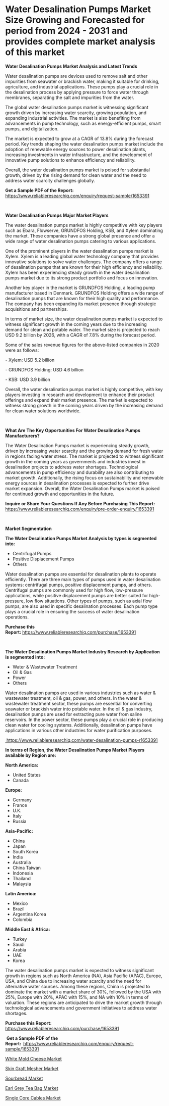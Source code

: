 <p><h1>Water Desalination Pumps Market Size Growing and Forecasted for period from 2024 - 2031 and provides complete market analysis of this market</h1></p><p><strong>Water Desalination Pumps Market Analysis and Latest Trends</strong></p>
<p><p>Water desalination pumps are devices used to remove salt and other impurities from seawater or brackish water, making it suitable for drinking, agriculture, and industrial applications. These pumps play a crucial role in the desalination process by applying pressure to force water through membranes, separating the salt and impurities from the water.</p><p>The global water desalination pumps market is witnessing significant growth driven by increasing water scarcity, growing population, and expanding industrial activities. The market is also benefiting from advancements in pump technology, such as energy-efficient pumps, smart pumps, and digitalization.</p><p>The market is expected to grow at a CAGR of 13.8% during the forecast period. Key trends shaping the water desalination pumps market include the adoption of renewable energy sources to power desalination plants, increasing investments in water infrastructure, and the development of innovative pump solutions to enhance efficiency and reliability.</p><p>Overall, the water desalination pumps market is poised for substantial growth, driven by the rising demand for clean water and the need to address water scarcity challenges globally.</p></p>
<p><strong>Get a Sample PDF of the Report:&nbsp;</strong> <a href="https://www.reliableresearchiq.com/enquiry/request-sample/1653391">https://www.reliableresearchiq.com/enquiry/request-sample/1653391</a></p>
<p>&nbsp;</p>
<p><strong>Water Desalination Pumps Major Market Players</strong></p>
<p><p>The water desalination pumps market is highly competitive with key players such as Ebara, Flowserve, GRUNDFOS Holding, KSB, and Xylem dominating the market. These companies have a strong global presence and offer a wide range of water desalination pumps catering to various applications.</p><p>One of the prominent players in the water desalination pumps market is Xylem. Xylem is a leading global water technology company that provides innovative solutions to solve water challenges. The company offers a range of desalination pumps that are known for their high efficiency and reliability. Xylem has been experiencing steady growth in the water desalination pumps market due to its strong product portfolio and focus on innovation.</p><p>Another key player in the market is GRUNDFOS Holding, a leading pump manufacturer based in Denmark. GRUNDFOS Holding offers a wide range of desalination pumps that are known for their high quality and performance. The company has been expanding its market presence through strategic acquisitions and partnerships.</p><p>In terms of market size, the water desalination pumps market is expected to witness significant growth in the coming years due to the increasing demand for clean and potable water. The market size is projected to reach USD 9.2 billion by 2026, with a CAGR of 7.8% during the forecast period.</p><p>Some of the sales revenue figures for the above-listed companies in 2020 were as follows:</p><p>- Xylem: USD 5.2 billion</p><p>- GRUNDFOS Holding: USD 4.6 billion</p><p>- KSB: USD 3.9 billion</p><p>Overall, the water desalination pumps market is highly competitive, with key players investing in research and development to enhance their product offerings and expand their market presence. The market is expected to witness strong growth in the coming years driven by the increasing demand for clean water solutions worldwide.</p></p>
<p>&nbsp;</p>
<p><strong>What Are The Key Opportunities For Water Desalination Pumps Manufacturers?</strong></p>
<p><p>The Water Desalination Pumps market is experiencing steady growth, driven by increasing water scarcity and the growing demand for fresh water in regions facing water stress. The market is projected to witness significant growth in the coming years as governments and industries invest in desalination projects to address water shortages. Technological advancements in pump efficiency and durability are also contributing to market growth. Additionally, the rising focus on sustainability and renewable energy sources in desalination processes is expected to further drive market expansion. Overall, the Water Desalination Pumps market is poised for continued growth and opportunities in the future.</p></p>
<p><strong>Inquire or Share Your Questions If Any Before Purchasing This Report:</strong> <a href="https://www.reliableresearchiq.com/enquiry/pre-order-enquiry/1653391">https://www.reliableresearchiq.com/enquiry/pre-order-enquiry/1653391</a></p>
<p>&nbsp;</p>
<p><strong>Market Segmentation</strong></p>
<p><strong>The Water Desalination Pumps Market Analysis by types is segmented into:</strong></p>
<p><ul><li>Centrifugal Pumps</li><li>Positive Displacement Pumps</li><li>Others</li></ul></p>
<p><p>Water desalination pumps are essential for desalination plants to operate efficiently. There are three main types of pumps used in water desalination systems: centrifugal pumps, positive displacement pumps, and others. Centrifugal pumps are commonly used for high flow, low-pressure applications, while positive displacement pumps are better suited for high-pressure, low flow situations. Other types of pumps, such as axial flow pumps, are also used in specific desalination processes. Each pump type plays a crucial role in ensuring the success of water desalination operations.</p></p>
<p><strong>Purchase this Report:&nbsp;</strong><a href="https://www.reliableresearchiq.com/purchase/1653391">https://www.reliableresearchiq.com/purchase/1653391</a></p>
<p>&nbsp;</p>
<p><strong>The Water Desalination Pumps Market Industry Research by Application is segmented into:</strong></p>
<p><ul><li>Water & Wastewater Treatment</li><li>Oil & Gas</li><li>Power</li><li>Others</li></ul></p>
<p><p>Water desalination pumps are used in various industries such as water & wastewater treatment, oil & gas, power, and others. In the water & wastewater treatment sector, these pumps are essential for converting seawater or brackish water into potable water. In the oil & gas industry, desalination pumps are used for extracting pure water from saline reservoirs. In the power sector, these pumps play a crucial role in producing clean water for cooling systems. Additionally, desalination pumps have applications in various other industries for water purification purposes.</p></p>
<p><a href="https://www.reliableresearchiq.com/water-desalination-pumps-r1653391">&nbsp;https://www.reliableresearchiq.com/water-desalination-pumps-r1653391</a></p>
<p><strong>In terms of Region, the Water Desalination Pumps Market Players available by Region are:</strong></p>
<p>
    <p> <strong> North America: </strong>
        <ul>
            <li>United States</li>
            <li>Canada</li>
        </ul>
        </p> 
    <p> <strong> Europe: </strong>
        <ul>
            <li>Germany</li>
            <li>France</li>
            <li>U.K.</li>
            <li>Italy</li>
            <li>Russia</li>
        </ul>
        </p> 
    <p> <strong> Asia-Pacific: </strong>
        <ul>
            <li>China</li>
            <li>Japan</li>
            <li>South Korea</li>
            <li>India</li>
            <li>Australia</li>
            <li>China Taiwan</li>
            <li>Indonesia</li>
            <li>Thailand</li>
            <li>Malaysia</li>
        </ul>
        </p> 
    <p> <strong> Latin America: </strong>
        <ul>
            <li>Mexico</li>
            <li>Brazil</li>
            <li>Argentina Korea</li>
            <li>Colombia</li>
        </ul>
        </p> 
    <p> <strong> Middle East & Africa: </strong>
        <ul>
            <li>Turkey</li>
            <li>Saudi</li>
            <li>Arabia</li>
            <li>UAE</li>
            <li>Korea</li>
        </ul>
    </p>
    </p>
<p><p>The water desalination pumps market is expected to witness significant growth in regions such as North America (NA), Asia Pacific (APAC), Europe, USA, and China due to increasing water scarcity and the need for alternative water sources. Among these regions, China is projected to dominate the market with a market share of 30%, followed by the USA with 25%, Europe with 20%, APAC with 15%, and NA with 10% in terms of valuation. These regions are anticipated to drive the market growth through technological advancements and government initiatives to address water shortages.</p></p>
<p><strong>Purchase this Report: </strong><a href="https://www.reliableresearchiq.com/purchase/1653391">https://www.reliableresearchiq.com/purchase/1653391</a></p>
<p>&nbsp;<strong>Get a Sample PDF of the Report:&nbsp;&nbsp;</strong><a href="https://www.reliableresearchiq.com/enquiry/request-sample/1653391">https://www.reliableresearchiq.com/enquiry/request-sample/1653391</a></p>
<p><strong></strong></p>
<p><p><a href="https://medium.com/@codystark63/white-mold-cheese-market-size-growth-and-industry-analysis-by-market-segmentation-and-regional-d37069a9d7ad">White Mold Cheese Market</a></p><p><a href="https://github.com/qndifksd5/Market-Research-Report-List-1/blob/main/skin-graft-mesher-market.md">Skin Graft Mesher Market</a></p><p><a href="https://medium.com/@diegomoen/sourbread-market-outlook-and-forecast-from-2024-to-2031-cea3a8838b56">Sourbread Market</a></p><p><a href="https://medium.com/@amandaexton567/earl-grey-tea-bag-market-size-is-growing-at-cagr-of-13-3-924d938d52d4">Earl Grey Tea Bag Market</a></p><p><a href="https://github.com/dylanObrien626/Market-Research-Report-List-1/blob/main/single-core-cables-market.md">Single Core Cables Market</a></p></p>
